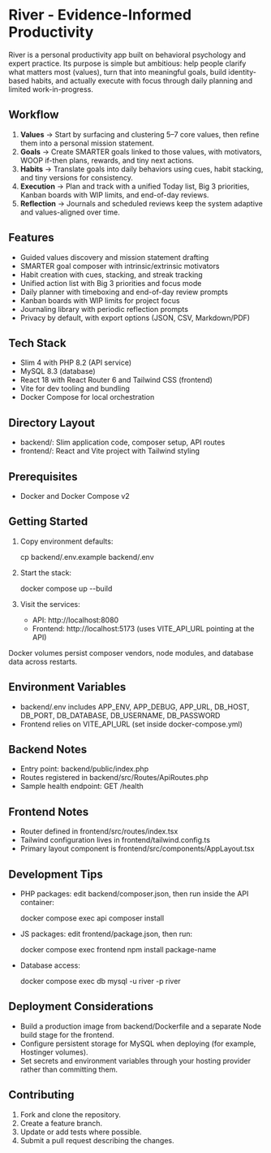 # River - Evidence-Informed Productivity

River is a personal productivity app built on behavioral psychology and expert practice. Its purpose is simple but ambitious: help people clarify what matters most (values), turn that into meaningful goals, build identity-based habits, and actually execute with focus through daily planning and limited work-in-progress.

## Workflow

1. **Values** → Start by surfacing and clustering 5–7 core values, then refine them into a personal mission statement.
2. **Goals** → Create SMARTER goals linked to those values, with motivators, WOOP if-then plans, rewards, and tiny next actions.
3. **Habits** → Translate goals into daily behaviors using cues, habit stacking, and tiny versions for consistency.
4. **Execution** → Plan and track with a unified Today list, Big 3 priorities, Kanban boards with WIP limits, and end-of-day reviews.
5. **Reflection** → Journals and scheduled reviews keep the system adaptive and values-aligned over time.

## Features

- Guided values discovery and mission statement drafting
- SMARTER goal composer with intrinsic/extrinsic motivators
- Habit creation with cues, stacking, and streak tracking
- Unified action list with Big 3 priorities and focus mode
- Daily planner with timeboxing and end-of-day review prompts
- Kanban boards with WIP limits for project focus
- Journaling library with periodic reflection prompts
- Privacy by default, with export options (JSON, CSV, Markdown/PDF)

## Tech Stack

- Slim 4 with PHP 8.2 (API service)
- MySQL 8.3 (database)
- React 18 with React Router 6 and Tailwind CSS (frontend)
- Vite for dev tooling and bundling
- Docker Compose for local orchestration

## Directory Layout

- backend/: Slim application code, composer setup, API routes
- frontend/: React and Vite project with Tailwind styling

## Prerequisites

- Docker and Docker Compose v2

## Getting Started

1. Copy environment defaults:

   cp backend/.env.example backend/.env

2. Start the stack:

   docker compose up --build

3. Visit the services:
   - API: http://localhost:8080
   - Frontend: http://localhost:5173 (uses VITE_API_URL pointing at the API)

Docker volumes persist composer vendors, node modules, and database data across restarts.

## Environment Variables

- backend/.env includes APP_ENV, APP_DEBUG, APP_URL, DB_HOST, DB_PORT, DB_DATABASE, DB_USERNAME, DB_PASSWORD
- Frontend relies on VITE_API_URL (set inside docker-compose.yml)

## Backend Notes

- Entry point: backend/public/index.php
- Routes registered in backend/src/Routes/ApiRoutes.php
- Sample health endpoint: GET /health

## Frontend Notes

- Router defined in frontend/src/routes/index.tsx
- Tailwind configuration lives in frontend/tailwind.config.ts
- Primary layout component is frontend/src/components/AppLayout.tsx

## Development Tips

- PHP packages: edit backend/composer.json, then run inside the API container:

  docker compose exec api composer install

- JS packages: edit frontend/package.json, then run:

  docker compose exec frontend npm install package-name

- Database access:

  docker compose exec db mysql -u river -p river

## Deployment Considerations

- Build a production image from backend/Dockerfile and a separate Node build stage for the frontend.
- Configure persistent storage for MySQL when deploying (for example, Hostinger volumes).
- Set secrets and environment variables through your hosting provider rather than committing them.

## Contributing

1. Fork and clone the repository.
2. Create a feature branch.
3. Update or add tests where possible.
4. Submit a pull request describing the changes.
